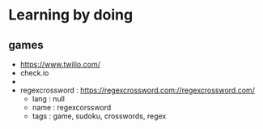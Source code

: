 # Learning by doing

## games

- https://www.twilio.com/
- check.io
-
- regexcrossword : https://regexcrossword.com://regexcrossword.com/
    - lang : null
    - name : regexcorssword
    - tags : game, sudoku, crosswords, regex
